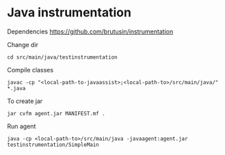 # Java instrumentation
Dependencies https://github.com/brutusin/instrumentation

Change dir

`cd src/main/java/testinstrumentation`

Compile classes

`javac -cp "<local-path-to-javaassist>;<local-path-to>/src/main/java/" *.java`

To create jar

`jar cvfm agent.jar MANIFEST.mf .`

Run agent

`java -cp <local-path-to>/src/main/java -javaagent:agent.jar testinstrumentation/SimpleMain`
